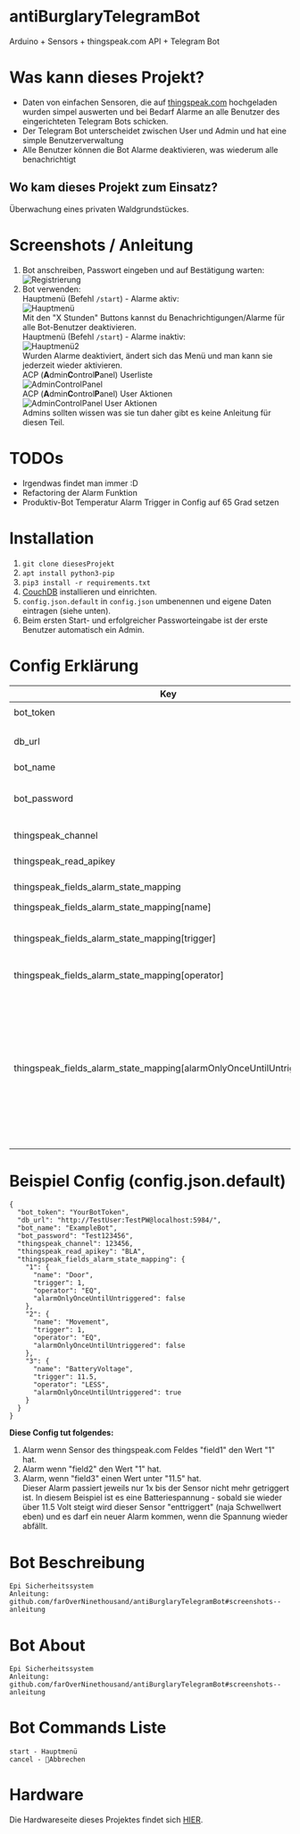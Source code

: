 # antiBurglaryTelegramBot
Arduino + Sensors + thingspeak.com API + Telegram Bot

# Was kann dieses Projekt?
* Daten von einfachen Sensoren, die auf [thingspeak.com](https://thingspeak.com/) hochgeladen wurden simpel auswerten und bei Bedarf Alarme an alle Benutzer des eingerichteten Telegram Bots schicken.
* Der Telegram Bot unterscheidet zwischen User und Admin und hat eine simple Benutzerverwaltung
* Alle Benutzer können die Bot Alarme deaktivieren, was wiederum alle benachrichtigt

## Wo kam dieses Projekt zum Einsatz?
Überwachung eines privaten Waldgrundstückes.

# Screenshots / Anleitung  
1. Bot anschreiben, Passwort eingeben und auf Bestätigung warten:  
![Registrierung](https://raw.githubusercontent.com/farOverNinethousand/antiBurglaryTelegramBot/main/Screenshots/Screen_0.png "Registrierung")  
2. Bot verwenden:  
Hauptmenü (Befehl `/start`) - Alarme aktiv:  
![Hauptmenü](https://raw.githubusercontent.com/farOverNinethousand/antiBurglaryTelegramBot/main/Screenshots/Screen_1.png "Hauptmenü")  
Mit den "X Stunden" Buttons kannst du Benachrichtigungen/Alarme für alle Bot-Benutzer deaktivieren.  
Hauptmenü (Befehl `/start`) - Alarme inaktiv:  
![Hauptmenü2](https://raw.githubusercontent.com/farOverNinethousand/antiBurglaryTelegramBot/main/Screenshots/Screen_1.1.png "Hauptmenü2")  
Wurden Alarme deaktiviert, ändert sich das Menü und man kann sie jederzeit wieder aktivieren.  
ACP (**A**dmin**C**ontrol**P**anel)  Userliste  
![AdminControlPanel](https://raw.githubusercontent.com/farOverNinethousand/antiBurglaryTelegramBot/main/Screenshots/Screen_2.png "AdminControlPanel")  
ACP (**A**dmin**C**ontrol**P**anel)  User Aktionen  
![AdminControlPanel User Aktionen](https://raw.githubusercontent.com/farOverNinethousand/antiBurglaryTelegramBot/main/Screenshots/Screen_3.png "AdminControlPanel User Aktionen")  
Admins sollten wissen was sie tun daher gibt es keine Anleitung für diesen Teil.

# TODOs
* Irgendwas findet man immer :D
* Refactoring der Alarm Funktion
* Produktiv-Bot Temperatur Alarm Trigger in Config auf 65 Grad setzen

# Installation
1. ``git clone diesesProjekt``
2. ``apt install python3-pip``
3. ``pip3 install -r requirements.txt``
4. [CouchDB](https://linuxize.com/post/how-to-install-couchdb-on-ubuntu-20-04/) installieren und einrichten.  
5. `config.json.default` in `config.json` umbenennen und eigene Daten eintragen (siehe unten).
6. Beim ersten Start- und erfolgreicher Passworteingabe ist der erste Benutzer automatisch ein Admin.

# Config Erklärung  
Key | Datentyp | Beschreibung | Beispiel
--- | --- | --- | ---
bot_token | String | Bot Token | `1234567890:HJDH-gh56urj6r5u6grhrkJO7Qw`
db_url | String | URL zur CouchDB Datenbank mitsamt Zugangsdaten | `http://username:pw@localhost:5984/`
bot_name | String | Name des Bots | `MyAntiBurglaryBot`
bot_password | String | Passwort, das User benötigen, um den Bot verwenden zu können. | `123456ABCabc`
thingspeak_channel | int | Thingspeak.com channelID | `123456`
thingspeak_read_apikey | String | Thingspeak.com read apikey | `FFFFGGGGHHHHTJLK`
thingspeak_fields_alarm_state_mapping | Map | Mapping für Sensordaten | `---`
thingspeak_fields_alarm_state_mapping[name] | String | Name des Sensors | `Test`
thingspeak_fields_alarm_state_mapping[trigger] | float | Ab welchem Wert soll dieser Sensor als getriggert gelten? | `3.15`
thingspeak_fields_alarm_state_mapping[operator] | String | Operator für den Triggerwert | `LESS`, `MORE`, `EQ`
thingspeak_fields_alarm_state_mapping[alarmOnlyOnceUntilUntriggered] | boolean  [Optional]  default=false | Ist dies ein Schwellwertsensor, der nach dem ersten Triggern nur einen Alarm auslösen darf bis er wieder nicht mehr getriggert ist?  Beispiel: Nur eine Warnung bei niedrigem Akkustand bis dieser wieder 'hoch' ist. | `true`

# Beispiel Config (config.json.default)

```
{
  "bot_token": "YourBotToken",
  "db_url": "http://TestUser:TestPW@localhost:5984/",
  "bot_name": "ExampleBot",
  "bot_password": "Test123456",
  "thingspeak_channel": 123456,
  "thingspeak_read_apikey": "BLA",
  "thingspeak_fields_alarm_state_mapping": {
    "1": {
      "name": "Door",
      "trigger": 1,
      "operator": "EQ",
      "alarmOnlyOnceUntilUntriggered": false
    },
    "2": {
      "name": "Movement",
      "trigger": 1,
      "operator": "EQ",
      "alarmOnlyOnceUntilUntriggered": false
    },
    "3": {
      "name": "BatteryVoltage",
      "trigger": 11.5,
      "operator": "LESS",
      "alarmOnlyOnceUntilUntriggered": true
    }
  }
}
```

**Diese Config tut folgendes:**  
1. Alarm wenn Sensor des thingspeak.com Feldes "field1" den Wert "1" hat.
2. Alarm wenn "field2" den Wert "1" hat.
3. Alarm, wenn "field3" einen Wert unter "11.5" hat.  
Dieser Alarm passiert jeweils nur 1x bis der Sensor nicht mehr getriggert ist. 
   In diesem Beispiel ist es eine Batteriespannung - sobald sie wieder über 11.5 Volt steigt wird dieser Sensor "enttriggert" (naja Schwellwert eben) und es darf ein neuer Alarm kommen, wenn die Spannung wieder abfällt.
   
# Bot Beschreibung
```
Epi Sicherheitssystem
Anleitung: github.com/farOverNinethousand/antiBurglaryTelegramBot#screenshots--anleitung
```

# Bot About
```
Epi Sicherheitssystem
Anleitung: github.com/farOverNinethousand/antiBurglaryTelegramBot#screenshots--anleitung
```

# Bot Commands Liste
```
start - Hauptmenü
cancel - 🚫Abbrechen
```
   
# Hardware
Die Hardwareseite dieses Projektes findet sich [HIER](https://github.com/Kaistee93/AlarmSystem_ESP8266).